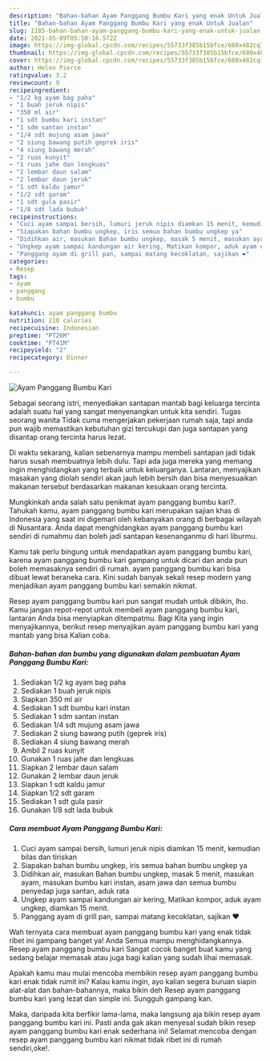 ```yaml
---
description: "Bahan-bahan Ayam Panggang Bumbu Kari yang enak Untuk Jualan"
title: "Bahan-bahan Ayam Panggang Bumbu Kari yang enak Untuk Jualan"
slug: 1185-bahan-bahan-ayam-panggang-bumbu-kari-yang-enak-untuk-jualan
date: 2021-05-09T05:50:16.572Z
image: https://img-global.cpcdn.com/recipes/55733f385b15bfce/680x482cq70/ayam-panggang-bumbu-kari-foto-resep-utama.jpg
thumbnail: https://img-global.cpcdn.com/recipes/55733f385b15bfce/680x482cq70/ayam-panggang-bumbu-kari-foto-resep-utama.jpg
cover: https://img-global.cpcdn.com/recipes/55733f385b15bfce/680x482cq70/ayam-panggang-bumbu-kari-foto-resep-utama.jpg
author: Helen Pierce
ratingvalue: 3.2
reviewcount: 9
recipeingredient:
- "1/2 kg ayam bag paha"
- "1 buah jeruk nipis"
- "350 ml air"
- "1 sdt bumbu kari instan"
- "1 sdm santan instan"
- "1/4 sdt mujung asam jawa"
- "2 siung bawang putih geprek iris"
- "4 siung bawang merah"
- "2 ruas kunyit"
- "1 ruas jahe dan lengkuas"
- "2 lembar daun salam"
- "2 lembar daun jeruk"
- "1 sdt kaldu jamur"
- "1/2 sdt garam"
- "1 sdt gula pasir"
- "1/8 sdt lada bubuk"
recipeinstructions:
- "Cuci ayam sampai bersih, lumuri jeruk nipis diamkan 15 menit, kemudian bilas dan tiriskan"
- "Siapakan bahan bumbu ungkep, iris semua bahan bumbu ungkep ya"
- "Didihkan air, masukan Bahan bumbu ungkep, masak 5 menit, masukan ayam, masukan bumbu kari instan, asam jawa dan semua bumbu penyedap juga santan, aduk rata"
- "Ungkep ayam sampai kandungan air kering, Matikan kompor, aduk ayam ungkep, diamkan 15 menit."
- "Panggang ayam di grill pan, sampai matang kecoklatan, sajikan ❤️"
categories:
- Resep
tags:
- ayam
- panggang
- bumbu

katakunci: ayam panggang bumbu 
nutrition: 210 calories
recipecuisine: Indonesian
preptime: "PT26M"
cooktime: "PT41M"
recipeyield: "2"
recipecategory: Dinner

---
```



![Ayam Panggang Bumbu Kari](https://img-global.cpcdn.com/recipes/55733f385b15bfce/680x482cq70/ayam-panggang-bumbu-kari-foto-resep-utama.jpg)

Sebagai seorang istri, menyediakan santapan mantab bagi keluarga tercinta adalah suatu hal yang sangat menyenangkan untuk kita sendiri. Tugas seorang  wanita Tidak cuma mengerjakan pekerjaan rumah saja, tapi anda pun wajib memastikan kebutuhan gizi tercukupi dan juga santapan yang disantap orang tercinta harus lezat.

Di waktu  sekarang, kalian sebenarnya mampu membeli santapan jadi tidak harus susah membuatnya lebih dulu. Tapi ada juga mereka yang memang ingin menghidangkan yang terbaik untuk keluarganya. Lantaran, menyajikan masakan yang diolah sendiri akan jauh lebih bersih dan bisa menyesuaikan makanan tersebut berdasarkan makanan kesukaan orang tercinta. 



Mungkinkah anda salah satu penikmat ayam panggang bumbu kari?. Tahukah kamu, ayam panggang bumbu kari merupakan sajian khas di Indonesia yang saat ini digemari oleh kebanyakan orang di berbagai wilayah di Nusantara. Anda dapat menghidangkan ayam panggang bumbu kari sendiri di rumahmu dan boleh jadi santapan kesenanganmu di hari liburmu.

Kamu tak perlu bingung untuk mendapatkan ayam panggang bumbu kari, karena ayam panggang bumbu kari gampang untuk dicari dan anda pun boleh memasaknya sendiri di rumah. ayam panggang bumbu kari bisa dibuat lewat beraneka cara. Kini sudah banyak sekali resep modern yang menjadikan ayam panggang bumbu kari semakin nikmat.

Resep ayam panggang bumbu kari pun sangat mudah untuk dibikin, lho. Kamu jangan repot-repot untuk membeli ayam panggang bumbu kari, lantaran Anda bisa menyiapkan ditempatmu. Bagi Kita yang ingin menyajikannya, berikut resep menyajikan ayam panggang bumbu kari yang mantab yang bisa Kalian coba.

<!--inarticleads1-->

##### Bahan-bahan dan bumbu yang digunakan dalam pembuatan Ayam Panggang Bumbu Kari:

1. Sediakan 1/2 kg ayam bag paha
1. Sediakan 1 buah jeruk nipis
1. Siapkan 350 ml air
1. Sediakan 1 sdt bumbu kari instan
1. Sediakan 1 sdm santan instan
1. Sediakan 1/4 sdt mujung asam jawa
1. Sediakan 2 siung bawang putih (geprek iris)
1. Sediakan 4 siung bawang merah
1. Ambil 2 ruas kunyit
1. Gunakan 1 ruas jahe dan lengkuas
1. Siapkan 2 lembar daun salam
1. Gunakan 2 lembar daun jeruk
1. Siapkan 1 sdt kaldu jamur
1. Siapkan 1/2 sdt garam
1. Sediakan 1 sdt gula pasir
1. Gunakan 1/8 sdt lada bubuk




<!--inarticleads2-->

##### Cara membuat Ayam Panggang Bumbu Kari:

1. Cuci ayam sampai bersih, lumuri jeruk nipis diamkan 15 menit, kemudian bilas dan tiriskan
1. Siapakan bahan bumbu ungkep, iris semua bahan bumbu ungkep ya
1. Didihkan air, masukan Bahan bumbu ungkep, masak 5 menit, masukan ayam, masukan bumbu kari instan, asam jawa dan semua bumbu penyedap juga santan, aduk rata
1. Ungkep ayam sampai kandungan air kering, Matikan kompor, aduk ayam ungkep, diamkan 15 menit.
1. Panggang ayam di grill pan, sampai matang kecoklatan, sajikan ❤️




Wah ternyata cara membuat ayam panggang bumbu kari yang enak tidak ribet ini gampang banget ya! Anda Semua mampu menghidangkannya. Resep ayam panggang bumbu kari Sangat cocok banget buat kamu yang sedang belajar memasak atau juga bagi kalian yang sudah lihai memasak.

Apakah kamu mau mulai mencoba membikin resep ayam panggang bumbu kari enak tidak rumit ini? Kalau kamu ingin, ayo kalian segera buruan siapin alat-alat dan bahan-bahannya, maka bikin deh Resep ayam panggang bumbu kari yang lezat dan simple ini. Sungguh gampang kan. 

Maka, daripada kita berfikir lama-lama, maka langsung aja bikin resep ayam panggang bumbu kari ini. Pasti anda gak akan menyesal sudah bikin resep ayam panggang bumbu kari enak sederhana ini! Selamat mencoba dengan resep ayam panggang bumbu kari nikmat tidak ribet ini di rumah sendiri,oke!.

